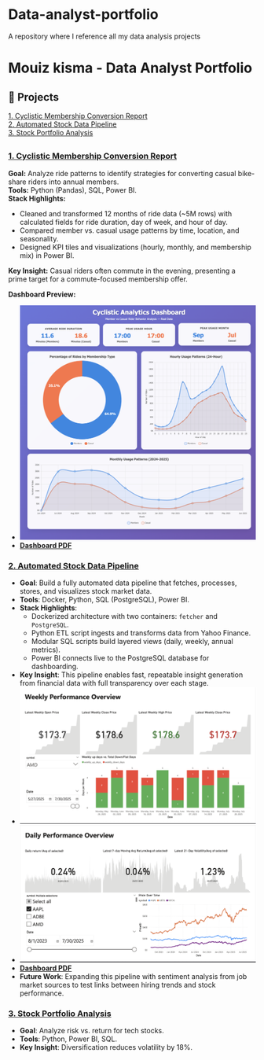 # Data-analyst-portfolio
A repository where I reference all my data analysis projects
# Mouiz kisma - Data Analyst Portfolio  

## 📌 Projects
[1. Cyclistic Membership Conversion Report](<projects/Google Data case study/README.md>)\
[2. Automated Stock Data Pipeline](projects/stock-pipeline/README.md)\
[3. Stock Portfolio Analysis](projects/stock-analysis/README.md) 
##
### [1. Cyclistic Membership Conversion Report](<projects/Google Data case study/README.md>)  
**Goal:** Analyze ride patterns to identify strategies for converting casual bike-share riders into annual members.  
**Tools:** Python (Pandas), SQL, Power BI.  
**Stack Highlights:**  
- Cleaned and transformed 12 months of ride data (~5M rows) with calculated fields for ride duration, day of week, and hour of day.  
- Compared member vs. casual usage patterns by time, location, and seasonality.  
- Designed KPI tiles and visualizations (hourly, monthly, and membership mix) in Power BI.  

**Key Insight:** Casual riders often commute in the evening, presenting a prime target for a commute-focused membership offer.

**Dashboard Preview:**  
- ![Dashboard first page/3](<projects/Google Data case study/Final_dashboard/dashboard_screenshot.png>)  
- **[Dashboard PDF](<projects/Google Data case study/Final_dashboard/Cyclistic Member vs Casual Riders Dashboard.pdf>)**

### [2. Automated Stock Data Pipeline](projects/stock-pipeline/README.md)

- **Goal**: Build a fully automated data pipeline that fetches, processes, stores, and visualizes stock market data.
- **Tools**: Docker, Python, SQL (PostgreSQL), Power BI.
- **Stack Highlights**:
  - Dockerized architecture with two containers: `fetcher` and `PostgreSQL`.
  - Python ETL script ingests and transforms data from Yahoo Finance.
  - Modular SQL scripts build layered views (daily, weekly, annual metrics).
  - Power BI connects live to the PostgreSQL database for dashboarding.
- **Key Insight**: This pipeline enables fast, repeatable insight generation from financial data with full transparency over each stage.
- ![Dashboard first page/3](projects/stock-pipeline/powerbi/Stock_pipeline_page2.png) 
- ![Dashboard first page/3](projects/stock-pipeline/powerbi/Stock_pipeline_page1.png) 
- **[Dashboard PDF](projects/stock-pipeline/powerbi/stock_pipeline_dashboard.pdf)**
- **Future Work**: Expanding this pipeline with sentiment analysis from job market sources to test links between hiring trends and stock performance.

### [3. Stock Portfolio Analysis](projects/stock-analysis/README.md)  
- **Goal**: Analyze risk vs. return for tech stocks.  
- **Tools**: Python, Power BI, SQL.  
- **Key Insight**: Diversification reduces volatility by 18%.  
 


